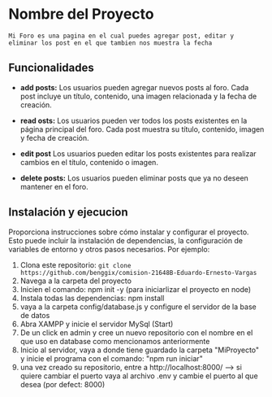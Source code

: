 # Nombre del Proyecto
    Mi Foro es una pagina en el cual puedes agregar post, editar y eliminar los post en el que tambien nos muestra la fecha

## Funcionalidades

- **add posts:** Los usuarios pueden agregar nuevos posts al foro. Cada post incluye un título, contenido, una imagen relacionada y la fecha de creación.

- **read osts:** Los usuarios pueden ver todos los posts existentes en la página principal del foro. Cada post muestra su título, contenido, imagen y fecha de creación.

- **edit post** Los usuarios pueden editar los posts existentes para realizar cambios en el título, contenido o imagen.

- **delete posts:** Los usuarios pueden eliminar posts que ya no deseen mantener en el foro.


## Instalación y ejecucion

Proporciona instrucciones sobre cómo instalar y configurar el proyecto. Esto puede incluir la instalación de dependencias, la configuración de variables de entorno y otros pasos necesarios. Por ejemplo:

1. Clona este repositorio: `git clone https://github.com/benggix/comision-21648B-Eduardo-Ernesto-Vargas`
2. Navega a la carpeta del proyecto
3. Inicien el comando: npm init -y (para iniciarlizar el proyecto en node)
3. Instala todas las dependencias: npm install 
4. vaya a la carpeta config/database.js y configure el servidor de la base de datos 
5. Abra XAMPP y inicie el servidor MySql (Start)
6. De un click en admin y cree un nuevo repositorio con el nombre en el que uso en database como mencionamos anteriormente
7. Inicio al servidor, vaya a donde tiene guardado la carpeta "MiProyecto" y inicie el programa con el comando: "npm run iniciar"
8. una vez creado su repositorio, entre a http://localhost:8000/   --> si quiere cambiar el puerto vaya al archivo .env y cambie el puerto al que desea (por defect: 8000)



